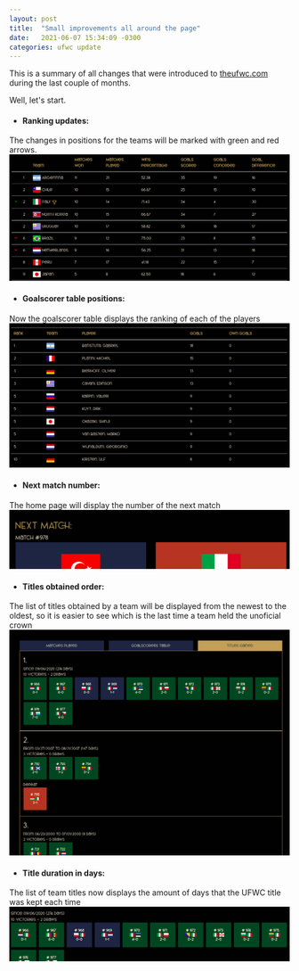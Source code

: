 ```yaml
---
layout: post
title:  "Small improvements all around the page"
date:   2021-06-07 15:34:09 -0300
categories: ufwc update
---
```


This is a summary of all changes that were introduced to [theufwc.com][the-ufwc] during the last couple of months.

[the-ufwc]: https://www.theufwc.com

Well, let's start.

* #### Ranking updates:
The changes in positions for the teams will be marked with green and red arrows.
![Ranking updates](/images/2021-06-08-10-16-12.png)

* #### Goalscorer table positions:
Now the goalscorer table displays the ranking of each of the players
![Goalscorer table position](/images/2021-06-08-10-11-25.png)

* #### Next match number:
The home page will display the number of the next match
![Next match number](/images/2021-06-08-10-19-22.png)

* #### Titles obtained order:
The list of titles obtained by a team will be displayed from the newest to the oldest, so it is easier to see which is the last time a team held the unoficial crown
![Titles obtained order](/images/2021-06-08-10-20-32.png)

* #### Title duration in days:
The list of team titles now displays the amount of days that the UFWC title was kept each time
![Title duration in days](/images/2021-06-08-10-25-12.png)